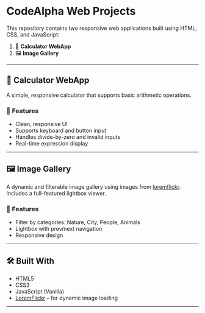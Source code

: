 # CodeAlpha Web Projects

This repository contains two responsive web applications built using HTML, CSS, and JavaScript:

1. 🧮 **Calculator WebApp**
2. 🖼️ **Image Gallery**

---

## 🧮 Calculator WebApp

A simple, responsive calculator that supports basic arithmetic operations.

### 🔧 Features
- Clean, responsive UI
- Supports keyboard and button input
- Handles divide-by-zero and invalid inputs
- Real-time expression display


---

## 🖼️ Image Gallery

A dynamic and filterable image gallery using images from [loremflickr](https://loremflickr.com). Includes a full-featured lightbox viewer.

### 🔧 Features
- Filter by categories: Nature, City, People, Animals
- Lightbox with prev/next navigation
- Responsive design

---

## 🛠️ Built With

- HTML5  
- CSS3  
- JavaScript (Vanilla)  
- [LoremFlickr](https://loremflickr.com) – for dynamic image loading

---
